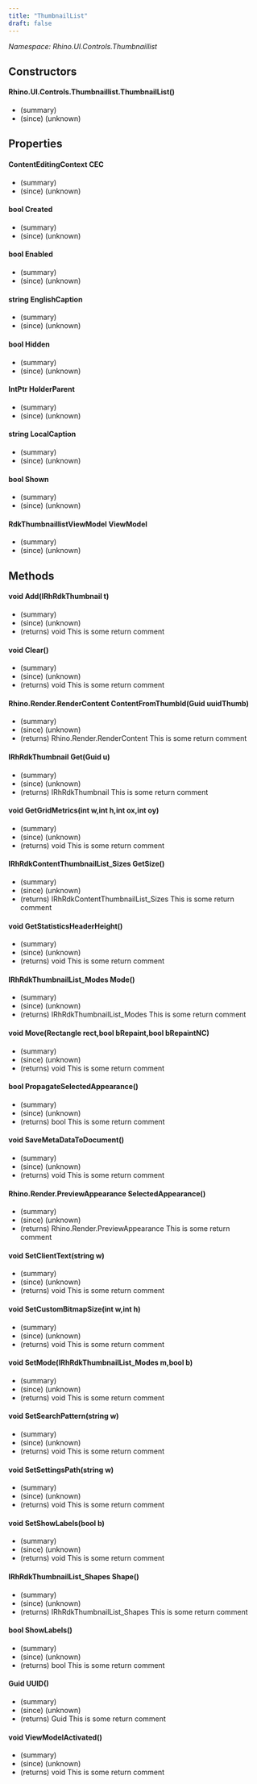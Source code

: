```yaml
---
title: "ThumbnailList"
draft: false
---
```


*Namespace: Rhino.UI.Controls.Thumbnaillist*
## Constructors
#### Rhino.UI.Controls.Thumbnaillist.ThumbnailList()
- (summary) 
- (since) (unknown)
## Properties
#### ContentEditingContext CEC
- (summary) 
- (since) (unknown)
#### bool Created
- (summary) 
- (since) (unknown)
#### bool Enabled
- (summary) 
- (since) (unknown)
#### string EnglishCaption
- (summary) 
- (since) (unknown)
#### bool Hidden
- (summary) 
- (since) (unknown)
#### IntPtr HolderParent
- (summary) 
- (since) (unknown)
#### string LocalCaption
- (summary) 
- (since) (unknown)
#### bool Shown
- (summary) 
- (since) (unknown)
#### RdkThumbnaillistViewModel ViewModel
- (summary) 
- (since) (unknown)
## Methods
#### void Add(IRhRdkThumbnail t)
- (summary) 
- (since) (unknown)
- (returns) void This is some return comment
#### void Clear()
- (summary) 
- (since) (unknown)
- (returns) void This is some return comment
#### Rhino.Render.RenderContent ContentFromThumbId(Guid uuidThumb)
- (summary) 
- (since) (unknown)
- (returns) Rhino.Render.RenderContent This is some return comment
#### IRhRdkThumbnail Get(Guid u)
- (summary) 
- (since) (unknown)
- (returns) IRhRdkThumbnail This is some return comment
#### void GetGridMetrics(int w,int h,int ox,int oy)
- (summary) 
- (since) (unknown)
- (returns) void This is some return comment
#### IRhRdkContentThumbnailList_Sizes GetSize()
- (summary) 
- (since) (unknown)
- (returns) IRhRdkContentThumbnailList_Sizes This is some return comment
#### void GetStatisticsHeaderHeight()
- (summary) 
- (since) (unknown)
- (returns) void This is some return comment
#### IRhRdkThumbnailList_Modes Mode()
- (summary) 
- (since) (unknown)
- (returns) IRhRdkThumbnailList_Modes This is some return comment
#### void Move(Rectangle rect,bool bRepaint,bool bRepaintNC)
- (summary) 
- (since) (unknown)
- (returns) void This is some return comment
#### bool PropagateSelectedAppearance()
- (summary) 
- (since) (unknown)
- (returns) bool This is some return comment
#### void SaveMetaDataToDocument()
- (summary) 
- (since) (unknown)
- (returns) void This is some return comment
#### Rhino.Render.PreviewAppearance SelectedAppearance()
- (summary) 
- (since) (unknown)
- (returns) Rhino.Render.PreviewAppearance This is some return comment
#### void SetClientText(string w)
- (summary) 
- (since) (unknown)
- (returns) void This is some return comment
#### void SetCustomBitmapSize(int w,int h)
- (summary) 
- (since) (unknown)
- (returns) void This is some return comment
#### void SetMode(IRhRdkThumbnailList_Modes m,bool b)
- (summary) 
- (since) (unknown)
- (returns) void This is some return comment
#### void SetSearchPattern(string w)
- (summary) 
- (since) (unknown)
- (returns) void This is some return comment
#### void SetSettingsPath(string w)
- (summary) 
- (since) (unknown)
- (returns) void This is some return comment
#### void SetShowLabels(bool b)
- (summary) 
- (since) (unknown)
- (returns) void This is some return comment
#### IRhRdkThumbnailList_Shapes Shape()
- (summary) 
- (since) (unknown)
- (returns) IRhRdkThumbnailList_Shapes This is some return comment
#### bool ShowLabels()
- (summary) 
- (since) (unknown)
- (returns) bool This is some return comment
#### Guid UUID()
- (summary) 
- (since) (unknown)
- (returns) Guid This is some return comment
#### void ViewModelActivated()
- (summary) 
- (since) (unknown)
- (returns) void This is some return comment

